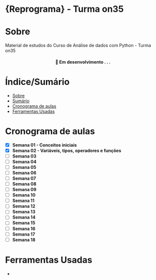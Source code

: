
# {Reprograma} - Turma on35


# Sobre 

Material de estudos do Curso de Análise de dados com Python - Turma on35

<h4 align="center"> 
	🚧  Em desenvolvimento . . .
</h4>

# Índice/Sumário

* [Sobre](#sobre)
* [Sumário](#índice/sumário)
* [Cronograma de aulas](#cronograma-de-aulas)
* [Ferramentas Usadas](#ferramentas-usadas)

# Cronograma de aulas 

- [x] **Semana 01 - Conceitos iniciais**
- [x] **Semana 02 - Variáveis, tipos, operadores e funções**
- [ ] **Semana 03**
- [ ] **Semana 04**
- [ ] **Semana 05**
- [ ] **Semana 06**
- [ ] **Semana 07**
- [ ] **Semana 08**
- [ ] **Semana 09**
- [ ] **Semana 10**
- [ ] **Semana 11**
- [ ] **Semana 12**
- [ ] **Semana 13**
- [ ] **Semana 14**
- [ ] **Semana 15**
- [ ] **Semana 16**
- [ ] **Semana 17**
- [ ] **Semana 18**

# Ferramentas Usadas

- 


